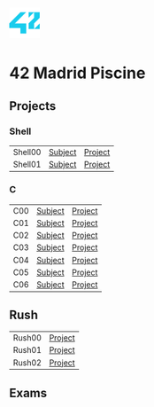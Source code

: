 # <img src="42-logo.png" width="55">
# 42 Madrid Piscine

## Projects
### Shell
|  |  |  |
| --- | --- | --- |
| Shell00 | [Subject](https://github.com/damianlago/42-Piscine/blob/master/shell/shell00/es.subject.pdf)  | [Project](https://github.com/damianlago/42-Piscine/tree/master/shell/shell00) |
| Shell01 | [Subject](https://github.com/damianlago/42-Piscine/blob/master/shell/shell00/es.subject.pdf)  | [Project](https://github.com/damianlago/42-Piscine/tree/master/shell/shell01)  | [Project](https://github.com/damianlago/42-Piscine/tree/master/shell/shell01)  |

### C
|  |  |  |
| --- | --- | --- |
| C00  | [Subject](https://github.com/damianlago/42-Piscine/blob/master/c/c00/es.subject.pdf) | [Project](https://github.com/damianlago/42-Piscine/tree/master/c/c00) |
| C01  | [Subject](https://github.com/damianlago/42-Piscine/blob/master/c/c01/es.subject.pdf) | [Project](https://github.com/damianlago/42-Piscine/tree/master/c/c01) |
| C02  | [Subject](https://github.com/damianlago/42-Piscine/blob/master/c/c02/es.subject.pdf) | [Project](https://github.com/damianlago/42-Piscine/tree/master/c/c02) |
| C03  | [Subject](https://github.com/damianlago/42-Piscine/blob/master/c/c03/es.subject.pdf) | [Project](https://github.com/damianlago/42-Piscine/tree/master/c/c03) |
| C04  | [Subject](https://github.com/damianlago/42-Piscine/blob/master/c/c04/es.subject.pdf) | [Project](https://github.com/damianlago/42-Piscine/tree/master/c/c04) |
| C05  | [Subject](https://github.com/damianlago/42-Piscine/blob/master/c/c05/es.subject.pdf) | [Project](https://github.com/damianlago/42-Piscine/tree/master/c/c05) |
| C06  | [Subject](https://github.com/damianlago/42-Piscine/blob/master/c/c06/es.subject.pdf) | [Project](https://github.com/damianlago/42-Piscine/tree/master/c/c06) |

## Rush
|  |  |  
| --- | --- | 
| Rush00  | [Project](https://github.com/damianlago/42-Piscine/tree/master/rush/rush00)  | 
| Rush01  | [Project](https://github.com/damianlago/42-Piscine/tree/master/rush/rush01)  | 
| Rush02  | [Project](https://github.com/damianlago/42-Piscine/tree/master/rush/rush02)  | 

## Exams

